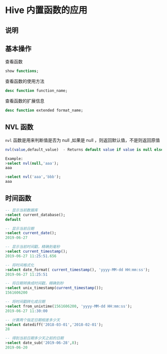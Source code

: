 # Hive 内置函数的应用

## 说明


## 基本操作

查看函数

``` sql
show functions;
```

查看函数的使用方法

``` sql
desc function function_name;
```

查看函数的扩展信息

``` sql
desc function extended format_name;
```

## NVL 函数

`nvl` 函数是用来判断值是否为 null ,如果是 null ，则返回默认值，不是则返回原值

``` sql
nvl(value,default_value)  - Returns default value if value is null else returns value

Example:
>select nvl(null,'aaa');
aaa

>select nvl('aaa','bbb');
aaa

```

## 时间函数

``` sql
-- 显示当前数据库
>select current_database();
default

-- 显示当前日期
>select current_date();
2019-06-27

-- 显示当前时间戳，精确到毫秒
>select current_timestamp();
2019-06-27 11:25:51.656

-- 将时间格式化
>select date_format( current_timestamp(), 'yyyy-MM-dd HH:mm:ss');
2019-06-27 11:25:51

-- 将日期转换成时间戳，精确到秒
>select unix_timestamp(current_timestamp());
1561606200

-- 将时间戳转化成日期
>select from_unixtime(1561606200, 'yyyy-MM-dd HH:mm:ss');
2019-06-27 11:30:00

-- 计算两个指定日期相差多少天
>select datediff('2018-03-01','2018-02-01'); 
28

-- 得到当前日期多少天之前的日期
>select date_sub('2019-06-28',8);
2019-06-20
```
